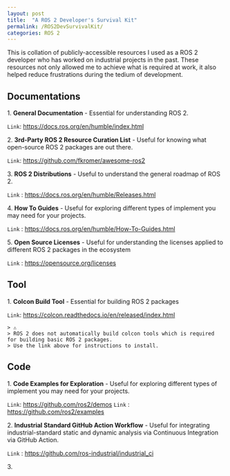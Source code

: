 ```yaml
---
layout: post
title:  "A ROS 2 Developer's Survival Kit"
permalink: /ROS2DevSurvivalKit/
categories: ROS 2
---
```


This is collation of publicly-accessible resources I used as a ROS 2 developer who has worked on industrial projects in the past.
These resources not only allowed me to achieve what is required at work, it also helped reduce frustrations during the tedium of development.

##  **Documentations**

1\. **General Documentation** - Essential for understanding ROS 2.

`Link`: https://docs.ros.org/en/humble/index.html

2\. **3rd-Party ROS 2 Resource Curation List** - Useful for knowing what open-source ROS 2 packages are out there.

`Link`: https://github.com/fkromer/awesome-ros2

3\. **ROS 2  Distributions** - Useful to understand the general roadmap of ROS 2.

`Link` : https://docs.ros.org/en/humble/Releases.html

4\. **How To Guides** - Useful for exploring different types of implement you may need for your projects.

`Link` : https://docs.ros.org/en/humble/How-To-Guides.html

5\. **Open Source Licenses** - Useful for understanding the licenses applied to different ROS 2 packages in the ecosystem

`Link` : https://opensource.org/licenses

## **Tool**

1\. **Colcon Build Tool** - Essential for building ROS 2 packages

`Link`: https://colcon.readthedocs.io/en/released/index.html

    > ⚠️
    > ROS 2 does not automatically build colcon tools which is required for building basic ROS 2 packages. 
    > Use the link above for instructions to install. 

## **Code**

1\. **Code Examples for Exploration** - Useful for exploring different types of implement you may need for your projects.

`Link`: https://github.com/ros2/demos
`Link` : https://github.com/ros2/examples 

2\. **Industrial Standard GitHub Action Workflow** - Useful for integrating industrial-standard static and dynamic analysis via Continuous Integration via GitHub Action.

`Link` : https://github.com/ros-industrial/industrial_ci

3\. 

